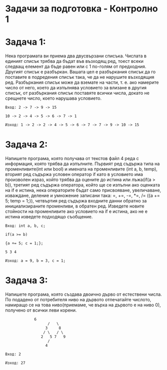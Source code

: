 # Задачи за подготовка - Контролно 1

Задача 1:
=
Нека програмата ви приема два двусвързани списъка. Числата в единият списък трябва да бъдат във възходящ ред, тоест всеки следващ елемент да бъде равен или с 1 по-голям от предходния. Другият списък е разбъркан. Вашата цел е разбъркания списък да го поставите в подредения списък така, че да не нарушите възходящия ред. Разбъркания списък може да вземате на части, т. е. ако намерите число от него, което да изпълнява условието за влизане в другия списък, от разбъркания списък поставяте всички числа, докато не срещнете число, което нарушава условието.

```
Вход: 2 -> 7 -> 9 -> 15

10 -> 2 -> 4 -> 5 -> 6 -> 7 -> 1

Изход: 1 -> 2 -> 2 -> 4 -> 5 -> 6 -> 7 -> 7 -> 9 -> 10 -> 15
```

Задача 2:
=
Напишете програма, която получава от текстов файл 4 реда с информация, която трябва да изпълните. Първият ред съдържа типа на променливите(int или bool) и имената на променливите (int a, b, temp), вторият ред съдържа условен оператор if като в условието има произволен израз, който трябва да оцените до истина или лъжа(if(a > b)), третият ред съдържа оператора, който ще се изпълни ако оценката на if е истина, нека операторите бъдат само присвояване, увеличаване, изваждане, деление и умножение записани така: =, +=, -=, *=, /= ({a += 5; temp = 1;}), четвъртия ред съдържа входните данни обратно за инициализираните променливи, в обратен ред. Изведете новите стойности на променливите ако условието на if е истина, ако не е истина изведете подходящо съобщение.

```
Вход: int a, b, c;

if(a >= b)

{a += 5; c = 1;};

5 3 4

Изход: a = 9, b = 3, c = 1;
```

Задача 3:
=
Напишете програма, която създава двоично дърво от естествени числа. По подадено от потребителя ниво на дървото отпечатайте числото, намиращо се на това ниво(приемаме, че върха на дървото е на ниво 0), получено от всички леви корени.

```
		     6
                   /   \
                  3     8
                 / \   / \ 
                2   5 7   9 
                   / 
                  4   

Вход: 2

Изход: 27
```
